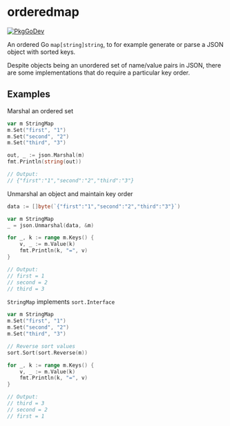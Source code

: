 # orderedmap
[![PkgGoDev](https://pkg.go.dev/badge/github.com/ferdypruis/orderedmap)](https://pkg.go.dev/github.com/ferdypruis/orderedmap)

An ordered Go `map[string]string`, to for example generate or parse a JSON object with sorted keys.

Despite objects being an unordered set of name/value pairs in JSON, there are some implementations
that do require a particular key order.
 
## Examples
Marshal an ordered set
```go
var m StringMap
m.Set("first", "1")
m.Set("second", "2")
m.Set("third", "3")

out, _ := json.Marshal(m)
fmt.Println(string(out))

// Output:
// {"first":"1","second":"2","third":"3"}
```

Unmarshal an object and maintain key order
```go
data := []byte(`{"first":"1","second":"2","third":"3"}`)

var m StringMap
_ = json.Unmarshal(data, &m)

for _, k := range m.Keys() {
    v, _ := m.Value(k)
    fmt.Println(k, "=", v)
}

// Output:
// first = 1
// second = 2
// third = 3
```

`StringMap` implements `sort.Interface`
```go
var m StringMap
m.Set("first", "1")
m.Set("second", "2")
m.Set("third", "3")

// Reverse sort values
sort.Sort(sort.Reverse(m))

for _, k := range m.Keys() {
    v, _ := m.Value(k)
    fmt.Println(k, "=", v)
}

// Output:
// third = 3
// second = 2
// first = 1
```